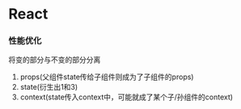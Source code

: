 # React

### 性能优化

将变的部分与不变的部分分离

1. props(父组件state传给子组件则成为了子组件的props)
2. state(衍生出1和3)
3. context(state传入context中，可能就成了某个子/孙组件的context)

